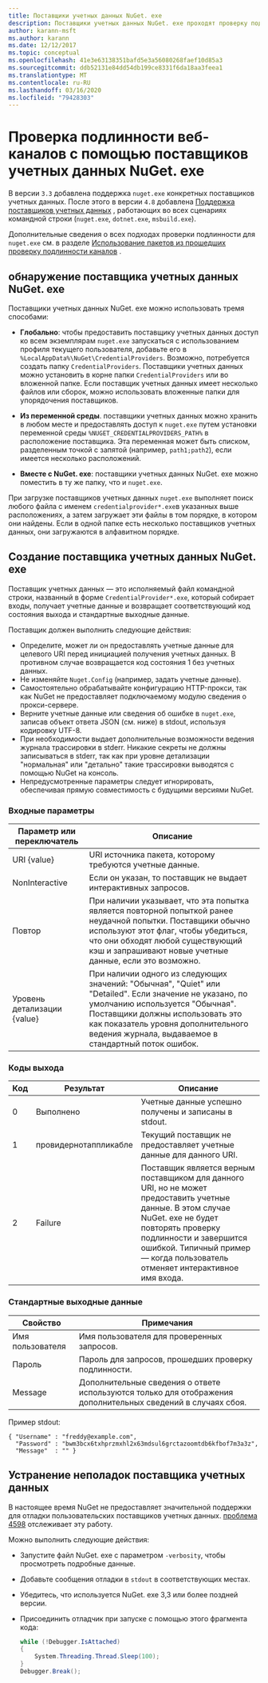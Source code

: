 ```yaml
---
title: Поставщики учетных данных NuGet. exe
description: Поставщики учетных данных NuGet. exe проходят проверку подлинности в веб-канале и реализуются в виде исполняемых файлов командной строки, которые следуют конкретным соглашениям.
author: karann-msft
ms.author: karann
ms.date: 12/12/2017
ms.topic: conceptual
ms.openlocfilehash: 41e3e63138351bafd5e3a56080268faef10d85a3
ms.sourcegitcommit: ddb52131e84dd54db199ce8331f6da18aa3feea1
ms.translationtype: MT
ms.contentlocale: ru-RU
ms.lasthandoff: 03/16/2020
ms.locfileid: "79428303"
---
```

# <a name="authenticating-feeds-with-nugetexe-credential-providers"></a>Проверка подлинности веб-каналов с помощью поставщиков учетных данных NuGet. exe

В версии `3.3` добавлена поддержка `nuget.exe` конкретных поставщиков учетных данных. После этого в версии `4.8` добавлена [Поддержка поставщиков учетных данных](NuGet-Cross-Platform-Authentication-Plugin.md) , работающих во всех сценариях командной строки (`nuget.exe`, `dotnet.exe`, `msbuild.exe`).

Дополнительные сведения о всех подходах проверки подлинности для `nuget.exe` см. в разделе [Использование пакетов из прошедших проверку подлинности каналов](../../consume-packages/consuming-packages-authenticated-feeds.md#nugetexe) .

## <a name="nugetexe-credential-provider-discovery"></a>обнаружение поставщика учетных данных NuGet. exe

Поставщики учетных данных NuGet. exe можно использовать тремя способами:

- **Глобально**: чтобы предоставить поставщику учетных данных доступ ко всем экземплярам `nuget.exe` запускаться с использованием профиля текущего пользователя, добавьте его в `%LocalAppData%\NuGet\CredentialProviders`. Возможно, потребуется создать папку `CredentialProviders`. Поставщики учетных данных можно установить в корне папки `CredentialProviders` или во вложенной папке. Если поставщик учетных данных имеет несколько файлов или сборок, можно использовать вложенные папки для упорядочения поставщиков.

- **Из переменной среды**. поставщики учетных данных можно хранить в любом месте и предоставлять доступ к `nuget.exe` путем установки переменной среды `%NUGET_CREDENTIALPROVIDERS_PATH%` в расположение поставщика. Эта переменная может быть списком, разделенным точкой с запятой (например, `path1;path2`), если имеется несколько расположений.

- **Вместе с NuGet. exe**: поставщики учетных данных NuGet. exe можно поместить в ту же папку, что и `nuget.exe`.

При загрузке поставщиков учетных данных `nuget.exe` выполняет поиск любого файла с именем `credentialprovider*.exe`в указанных выше расположениях, а затем загружает эти файлы в том порядке, в котором они найдены. Если в одной папке есть несколько поставщиков учетных данных, они загружаются в алфавитном порядке.

## <a name="creating-a-nugetexe-credential-provider"></a>Создание поставщика учетных данных NuGet. exe

Поставщик учетных данных — это исполняемый файл командной строки, названный в форме `CredentialProvider*.exe`, который собирает входы, получает учетные данные и возвращает соответствующий код состояния выхода и стандартные выходные данные.

Поставщик должен выполнить следующие действия:

- Определите, может ли он предоставлять учетные данные для целевого URI перед инициацией получения учетных данных. В противном случае возвращается код состояния 1 без учетных данных.
- Не изменяйте `Nuget.Config` (например, задать учетные данные).
- Самостоятельно обрабатывайте конфигурацию HTTP-прокси, так как NuGet не предоставляет подключаемому модулю сведения о прокси-сервере.
- Верните учетные данные или сведения об ошибке в `nuget.exe`, записав объект ответа JSON (см. ниже) в stdout, используя кодировку UTF-8.
- При необходимости выдает дополнительные возможности ведения журнала трассировки в stderr. Никакие секреты не должны записываться в stderr, так как при уровне детализации "нормальная" или "детально" такие трассировки выводятся с помощью NuGet на консоль.
- Непредусмотренные параметры следует игнорировать, обеспечивая прямую совместимость с будущими версиями NuGet.

### <a name="input-parameters"></a>Входные параметры

| Параметр или переключатель |Описание|
|----------------|-----------|
| URI {value} | URI источника пакета, которому требуются учетные данные.|
| NonInteractive | Если он указан, то поставщик не выдает интерактивных запросов. |
| Повтор | При наличии указывает, что эта попытка является повторной попыткой ранее неудачной попытки. Поставщики обычно используют этот флаг, чтобы убедиться, что они обходят любой существующий кэш и запрашивают новые учетные данные, если это возможно.|
| Уровень детализации {value} | При наличии одного из следующих значений: "Обычная", "Quiet" или "Detailed". Если значение не указано, по умолчанию используется "Обычная". Поставщики должны использовать это как показатель уровня дополнительного ведения журнала, выдаваемое в стандартный поток ошибок. |

### <a name="exit-codes"></a>Коды выхода

| Код |Результат | Описание |
|----------------|-----------|-----------|
| 0 | Выполнено | Учетные данные успешно получены и записаны в stdout.|
| 1 | провидернотаппликабле | Текущий поставщик не предоставляет учетные данные для данного URI.|
| 2 | Failure | Поставщик является верным поставщиком для данного URI, но не может предоставить учетные данные. В этом случае NuGet. exe не будет повторять проверку подлинности и завершится ошибкой. Типичный пример — когда пользователь отменяет интерактивное имя входа. |

### <a name="standard-output"></a>Стандартные выходные данные

| Свойство |Примечания|
|----------------|-----------|
| Имя пользователя | Имя пользователя для проверенных запросов.|
| Пароль | Пароль для запросов, прошедших проверку подлинности.|
| Message | Дополнительные сведения о ответе используются только для отображения дополнительных сведений в случаях сбоя. |

Пример stdout:

    { "Username" : "freddy@example.com",
      "Password" : "bwm3bcx6txhprzmxhl2x63mdsul6grctazoomtdb6kfbof7m3a3z",
      "Message"  : "" }

## <a name="troubleshooting-a-credential-provider"></a>Устранение неполадок поставщика учетных данных

В настоящее время NuGet не предоставляет значительной поддержки для отладки пользовательских поставщиков учетных данных. [проблема 4598](https://github.com/NuGet/Home/issues/4598) отслеживает эту работу.

Можно выполнить следующие действия:

- Запустите файл NuGet. exe с параметром `-verbosity`, чтобы просмотреть подробные данные.
- Добавьте сообщения отладки в `stdout` в соответствующих местах.
- Убедитесь, что используется NuGet. exe 3,3 или более поздней версии.
- Присоединить отладчик при запуске с помощью этого фрагмента кода:

    ```cs
    while (!Debugger.IsAttached)
    {
        System.Threading.Thread.Sleep(100);
    }
    Debugger.Break();
    ```
